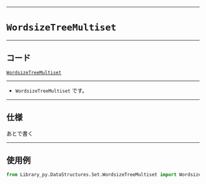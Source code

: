 _____

# `WordsizeTreeMultiset`

_____

## コード

[`WordsizeTreeMultiset`](https://github.com/titan-23/Library_py/blob/main/DataStructures/Set/WordsizeTreeMultiset.py)
<!-- code=https://github.com/titan-23/Library_py/blob/main/DataStructures\Set\WordsizeTreeMultiset.py -->

_____

- `WordsizeTreeMultiset` です。

_____

## 仕様

あとで書く

_____

## 使用例

```python
from Library_py.DataStructures.Set.WordsizeTreeMultiset import WordsizeTreeMultiset

```
